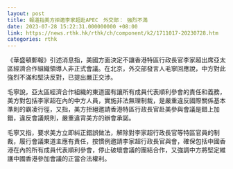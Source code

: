 ```yaml
---
layout: post
title: 報道指美方拒邀李家超赴APEC　外交部： 強烈不滿
date: 2023-07-28 15:22:31.000000000 +08:00
link: https://news.rthk.hk/rthk/ch/component/k2/1711017-20230728.htm
categories: rthk
---
```


《華盛頓郵報》引述消息指，美國方面決定不讓香港特區行政長官李家超出席亞太區經濟合作組織領導人非正式會議。在北京，外交部發言人毛寧回應說，中方對此強烈不滿和堅決反對，已提出嚴正交涉。

毛寧說，亞太區經濟合作組織的東道國有讓所有成員代表順利參會的責任和義務，美方對包括李家超在內的中方人員，實施非法無理制裁，是嚴重違反國際關係基本準則的霸凌行徑，又指，美方拒絕邀請香港特區行政長官赴美參與會議是錯上加錯，違反會議規則，嚴重違背美方的辦會承諾。

毛寧又指，要求美方立即糾正錯誤做法，解除對李家超行政長官等特區官員的制裁，履行會議東道主應有責任，按慣例邀請李家超行政長官與會，確保包括中國香港在內的所有成員代表順利參會，停止破壞會議的團結合作，又強調中方將堅定維護中國香港參加會議的正當合法權利。
